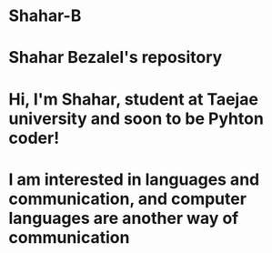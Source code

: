 # Shahar-B
# Shahar Bezalel's repository
# Hi, I'm Shahar, student at Taejae university and soon to be Pyhton coder!
# I am interested in languages and communication, and computer languages are another way of communication
